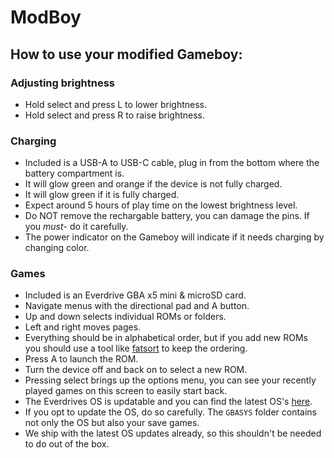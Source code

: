 # ModBoy

## How to use your modified Gameboy:

### Adjusting brightness
- Hold select and press L to lower brightness.
- Hold select and press R to raise brightness.

### Charging
- Included is a USB-A to USB-C cable, plug in from the bottom where the battery compartment is.
- It will glow green and orange if the device is not fully charged.
- It will glow green if it is fully charged.
- Expect around 5 hours of play time on the lowest brightness level.
- Do NOT remove the rechargable battery, you can damage the pins. If you *must*- do it carefully.
- The power indicator on the Gameboy will indicate if it needs charging by changing color.

### Games
- Included is an Everdrive GBA x5 mini & microSD card.
- Navigate menus with the directional pad and A button.
- Up and down selects individual ROMs or folders.
- Left and right moves pages.
- Everything should be in alphabetical order, but if you add new ROMs you should use a tool like [fatsort](https://github.com/dchaid/fatsort) to keep the ordering.
- Press A to launch the ROM.
- Turn the device off and back on to select a new ROM.
- Pressing select brings up the options menu, you can see your recently played games on this screen to easily start back.
- The Everdrives OS is updatable and you can find the latest OS's [here](http://krikzz.com/pub/support/everdrive-gba/OS/).
- If you opt to update the OS, do so carefully. The `GBASYS` folder contains not only the OS but also your save games.
- We ship with the latest OS updates already, so this shouldn't be needed to do out of the box.

